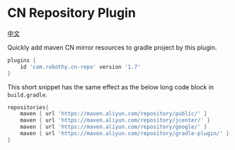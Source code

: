 # CN Repository Plugin

[中文](./README_cn.md)

Quickly add maven CN mirror resources to gradle project by this plugin.

```groovy
plugins {
    id 'com.robothy.cn-repo' version '1.7'
}
```

This short snippet has the same effect as the below long code block in `build.gradle`.

```groovy
repositories{
    maven { url 'https://maven.aliyun.com/repository/public/' }
    maven { url 'https://maven.aliyun.com/repository/jcenter/' }
    maven { url 'https://maven.aliyun.com/repository/google/' }
    maven { url 'https://maven.aliyun.com/repository/gradle-plugin/' }
}
```